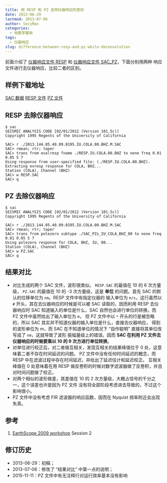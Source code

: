 ```yaml
---
title: 用 RESP 和 PZ 去除仪器响应的差别
date: 2013-06-29
lastmod: 2013-07-06
author: SeisMan
categories:
  - 地震学基础
tags:
  - 仪器响应
slug: difference-between-resp-and-pz-while-deconvolution
---
```


前面介绍了 [仪器响应文件 RESP](/simple-analysis-of-resp.html) 和
[仪器响应文件 SAC\_PZ](/simple-analysis-of-sac-pz.html)，下面分别用两种
响应文件进行去仪器响应，比较二者的区别。

<!--more-->

## 样例下载地址

[SAC 数据](http://seisman.qiniudn.com/downloads/2013.144.05.40.09.0195.IU.COLA.00.BHZ.M.SAC)
[RESP 文件](http://seisman.qiniudn.com/downloads/RESP.IU.COLA.00.BHZ)
[PZ 文件](http://seisman.qiniudn.com/downloads/SAC_PZs_IU_COLA_BHZ_00)

## RESP 去除仪器响应

    $ sac
    SEISMIC ANALYSIS CODE [02/01/2012 (Version 101.5c)]
    Copyright 1995 Regents of the University of California

    SAC> r ./2013.144.05.40.09.0195.IU.COLA.00.BHZ.M.SAC
    SAC> rmean; rtr; taper
    SAC> trans from evalresp fname ./RESP.IU.COLA.00.BHZ to none freq 0.01 0.05 5 7
    Using response from user-specified file: (./RESP.IU.COLA.00.BHZ).
    Extracting evresp response for COLA, BHZ...
    Station (COLA), Channel (BHZ)
    SAC> w RESP.SAC
    SAC> q


## PZ 去除仪器响应

    $ sac
    SEISMIC ANALYSIS CODE [02/01/2012 (Version 101.5c)]
    Copyright 1995 Regents of the University of California

    SAC> r ./2013.144.05.40.09.0195.IU.COLA.00.BHZ.M.SAC
    SAC> rmean; rtr; taper
    SAC> trans from polezero subtype ./SAC_PZs_IU_COLA_BHZ_00 to none freq 0.01 0.05 5 7
    Using polezero response for COLA, BHZ, IU, 00...
    Station (COLA), Channel (BHZ)
    SAC> w PZ.SAC
    SAC> q

## 结果对比

-   对比生成的两个 SAC 文件，波形很类似。 `RESP.SAC` 的最值在 10 的 6 次方量级， `PZ.SAC` 的最值在
    10 的 -3 次方量级，这是 **单位** 的问题。首先 SAC 的默认的位移单位为 `nm`。RESP 文件中有指定仪器的
    输入单位为 `m/s`，这行虽然以 `#` 开头，其在去仪器响应的时候是可以被 SAC 读取的，因而利用 RESP 去仪
    器响应时 SAC 知道输入的单位是什么，SAC 自然也会进行单位的转换。而 PZ 文件中虽然给出了输入单位为 `m`，
    但 PZ 文件中以 `*` 开头的行是被忽略的，所以 SAC 其实并不知道仪器的输入单位是什么，直接去仪器响应，
    得到的波形单位为 m，而 SAC 在不知道单位的情况下 “自作聪明” 直接将其单位改写成了 `nm`，这就导致了波形
    振幅量级上的错误。因而 **SAC 在利用 PZ 文件去仪器响应的时候要乘以 10 的 9 次方进行单位转换**。
-   对单位进行校正后，对二者做互相关，发现互相关的结果峰值位于 0 处，这意味着二者不存在时间延迟的问题。
    PZ 文件中没有任何时间延迟的概念，而 RESP 中在滤波过程中存在时间延迟，并给出了延迟估计和延迟校正。
    互相关峰值在 0 处意味着在用 RESP 做反卷积的时候对数字滤波器做了反卷积，并且对时间问题做了校正。
-   对两个相似的波形做差，其差值在 10 的 2 次方量级，大概占信号的千分之一，这个误差也许是因为 PZ 文件
    没有将全部阶段考虑进去导致的，不过这个影响很小。
-   PZ 文件中没有考虑 FIR 滤波器的响应函数，因而在 Nyquist 频率附近会出现失真。

## 参考

1.  [EarthScope 2009 workshop](http://www.iris.edu/hq/es_course/content/2009.html)
    Session 2

## 修订历史

-   2013-06-29：初稿；
-   2013-07-06：修改了 “结果对比” 中第一点的说明；
-   2015-11-11：PZ 文件中有无注释行对运行效率基本没有影响
